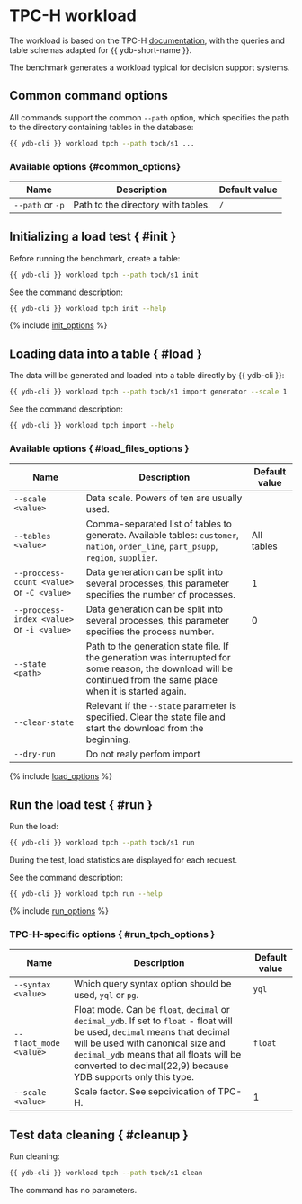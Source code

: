 # TPC-H workload

The workload is based on the TPC-H [documentation](https://www.tpc.org/tpc_documents_current_versions/pdf/tpc-h_v2.17.1.pdf), with the queries and table schemas adapted for {{ ydb-short-name }}.

The benchmark generates a workload typical for decision support systems.

## Common command options

All commands support the common `--path` option, which specifies the path to the directory containing tables in the database:

```bash
{{ ydb-cli }} workload tpch --path tpch/s1 ...
```

### Available options {#common_options}

| Name             | Description                        | Default value |
|------------------|------------------------------------|---------------|
| `--path` or `-p` | Path to the directory with tables. | `/`           |

## Initializing a load test { #init }

Before running the benchmark, create a table:

```bash
{{ ydb-cli }} workload tpch --path tpch/s1 init
```

See the command description:

```bash
{{ ydb-cli }} workload tpch init --help
```

{% include [init_options](./_includes/workload/init_options_tpc.md) %}

## Loading data into a table { #load }

The data will be generated and loaded into a table directly by {{ ydb-cli }}:

```bash
{{ ydb-cli }} workload tpch --path tpch/s1 import generator --scale 1
```

See the command description:

```bash
{{ ydb-cli }} workload tpch import --help
```

### Available options { #load_files_options }

| Name                                        | Description                                                                                                                                                        | Default value |
|---------------------------------------------|--------------------------------------------------------------------------------------------------------------------------------------------------------------------|---------------|
| `--scale <value>`                           | Data scale. Powers of ten are usually used.                                                                                                                        |               |
| `--tables <value>`                          | Comma-separated list of tables to generate. Available tables: `customer`, `nation`, `order_line`, `part_psupp`, `region`, `supplier`.                              | All tables    |
| `--proccess-count <value>` or `-C <value>`  | Data generation can be split into several processes, this parameter specifies the number of processes.                                                             | 1             |  
| `--proccess-index <value>` or `-i <value>`  | Data generation can be split into several processes, this parameter specifies the process number.                                                                  | 0             |
| `--state <path>`                            | Path to the generation state file. If the generation was interrupted for some reason, the download will be continued from the same place when it is started again. |               |
| `--clear-state`                             | Relevant if the `--state` parameter is specified. Clear the state file and start the download from the beginning.                                                  |               |
| `--dry-run`                                 | Do not realy perfom import                                                                                                                                         |               |

{% include [load_options](./_includes/workload/load_options.md) %}

## Run the load test { #run }

Run the load:

```bash
{{ ydb-cli }} workload tpch --path tpch/s1 run
```

During the test, load statistics are displayed for each request.

See the command description:


```bash
{{ ydb-cli }} workload tpch run --help
```

{% include [run_options](./_includes/workload/run_options.md) %}

### TPC-H-specific options { #run_tpch_options }

| Name                   | Description                                                                                         | Default value |
|------------------------|-----------------------------------------------------------------------------------------------------|---------------|
| `--syntax <value>`     | Which query syntax option should be used, `yql` or `pg`.                                            | `yql`         |
| `--flaot_mode <value>` | Float mode. Can be `float`, `decimal` or `decimal_ydb`. If set to `float` - float will be used, `decimal` means that decimal will be used with canonical size and `decimal_ydb` means that all floats will be converted to decimal(22,9) because YDB supports only this type. | `float`           |
| `--scale <value>`      | Scale factor. See sepcivication of TPC-H.                                                           | 1             |

## Test data cleaning { #cleanup }

Run cleaning:

```bash
{{ ydb-cli }} workload tpch --path tpch/s1 clean
```

The command has no parameters.
